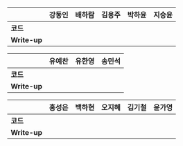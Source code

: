 |              | 강동인 | 배하람 | 김용주 | 박하윤 | 지승윤 |
| ------------ | ------ | ------ | ------ | ------ | ------|
| **코드**     |||  |        |        |  |  |  |
| **Write-up** |||  |        |        |  |  |  |

| 				| 유예찬 | 유한영 | 송민석 |
| ------------  | ------ | ------ | ------ |
| **코드** 	   | 		| 		 |		 |
| **Write-up** | 		|		  |		  |

|              | 홍성은 | 백하현 | 오지혜 | 김기철 | 윤가영 |
| ------------ | ------ | ------ | ------ | ------ | ------------ |
| **코드**     |||  |        |        |
| **Write-up** |||  |        |        |

